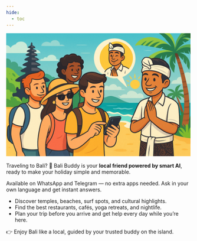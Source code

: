 ```yaml
---
hide:
  - toc
---
```


<img src="../assets/logos/tourist_logo.png" alt="Bali Buddy Logo" width="500">

Traveling to Bali? 🌴 Bali Buddy is your **local friend powered by smart AI**, ready to make your holiday simple and memorable.  

Available on WhatsApp and Telegram — no extra apps needed. Ask in your own language and get instant answers.  

- Discover temples, beaches, surf spots, and cultural highlights.  
- Find the best restaurants, cafés, yoga retreats, and nightlife.  
- Plan your trip before you arrive and get help every day while you’re here.  

👉 Enjoy Bali like a local, guided by your trusted buddy on the island.  
